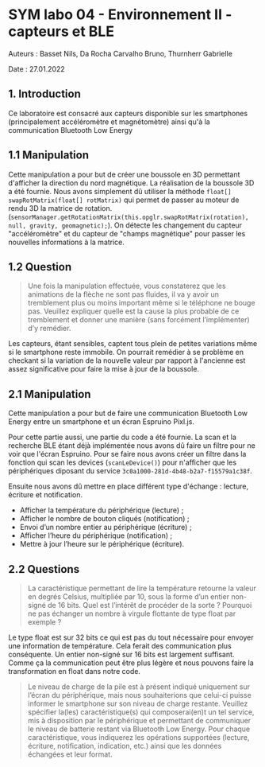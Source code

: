 # SYM labo 04 - Environnement II - capteurs et BLE

Auteurs : Basset Nils, Da Rocha Carvalho Bruno, Thurnherr Gabrielle

Date : 27.01.2022

## 1. Introduction

Ce laboratoire est consacré aux capteurs disponible sur les smartphones (principalement accéléromètre et magnétomètre) ainsi qu'à la communication Bluetooth Low Energy

## 1.1 Manipulation

Cette manipulation a pour but de créer une boussole en 3D permettant d'afficher la direction du nord magnétique. La réalisation de la boussole 3D a été fournie. Nous avons simplement dû utiliser la méthode `float[]` `swapRotMatrix(float[] rotMatrix)` qui permet de passer au moteur de rendu 3D la matrice de rotation. (`sensorManager.getRotationMatrix(this.opglr.swapRotMatrix(rotation), null, gravity, geomagnetic);`). On détecte les changement du capteur "accéléromètre" et du capteur de "champs magnétique" pour passer les nouvelles informations à la matrice.

## 1.2 Question

>  Une fois la manipulation effectuée, vous constaterez que les animations de la flèche ne sont pas fluides, il va y avoir un tremblement plus ou moins important même si le téléphone ne bouge pas. Veuillez expliquer quelle est la cause la plus probable de ce tremblement et donner une manière (sans forcément l’implémenter) d’y remédier.

Les capteurs, étant sensibles, captent tous plein de petites variations même si le smartphone reste immobile. On pourrait remédier à se problème en checkant si la variation de la nouvelle valeur par rapport à l'ancienne est assez significative pour faire la mise à jour de la boussole.

## 2.1 Manipulation

Cette manipulation a pour but de faire une communication Bluetooth Low Energy entre un smartphone et un écran Espruino Pixl.js. 

Pour cette partie aussi, une partie du code a été fournie. La scan et la recherche BLE étant déjà implémentée nous avons dû faire un filtre pour ne voir que l'écran Espruino. Pour se faire nous avons créer un filtre dans la fonction qui scan les devices (`scanLeDevice()`) pour n'afficher que les périphériques diposant du service `3c0a1000-281d-4b48-b2a7-f15579a1c38f`. 

Ensuite nous avons dû mettre en place différent type d'échange : lecture, écriture et notification.

- Afficher la température du périphérique (lecture) ;
- Afficher le nombre de bouton cliqués (notification) ;
- Envoi d’un nombre entier au périphérique (écriture) ;
- Afficher l’heure du périphérique (notification) ;
- Mettre à jour l’heure sur le périphérique (écriture).

## 2.2 Questions

> La caractéristique permettant de lire la température retourne la valeur en degrés Celsius, multipliée par 10, sous la forme d’un entier non-signé de 16 bits. Quel est l’intérêt de procéder de la sorte ? Pourquoi ne pas échanger un nombre à virgule flottante de type float par exemple ?

Le type float est sur 32 bits ce qui est pas du tout nécessaire pour envoyer une information de température. Cela ferait des communication plus conséquente. Un entier non-signé sur 16 bits est largement suffisant. Comme ça la communication peut être plus légère et nous pouvons faire la transformation en float dans notre code.

> Le niveau de charge de la pile est à présent indiqué uniquement sur l’écran du périphérique, mais nous souhaiterions que celui-ci puisse informer le smartphone sur son niveau de charge restante. Veuillez spécifier la(les) caractéristique(s) qui composerai(en)t un tel service, mis à disposition par le périphérique et permettant de communiquer le niveau de batterie restant via Bluetooth Low Energy. Pour chaque caractéristique, vous indiquerez les opérations supportées (lecture, écriture, notification, indication, etc.) ainsi que les données échangées et leur format.
